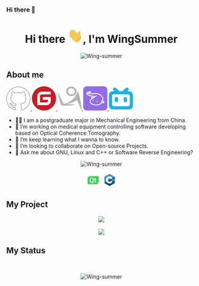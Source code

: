 ### Hi there 👋

<h1 align="center">Hi there <img src="Assets/Hi.gif" width="40px" />, I'm WingSummer</h1>
<p align="center"> 
<img src="https://komarev.com/ghpvc/?username=wing-summer" alt="Wing-summer" /> 
</p>

## About me

<div id="friendLink">
<a target="_blank" title="GitHub" href="https://github.com/Wing-summer">
<img src="Assets/github.svg"/>
</a>
<a target="_blank"  title="Gitee" href="https://gitee.com/wingsummer">
<img src="Assets/gitee.svg"/>
</a>
<a target="_blank"  title="CNBlog" href="https://www.cnblogs.com/wingsummer">
<img src="Assets/cnblog.svg"/>
</a>
<a target="_blank"  title="爱发电" href="https://afdian.com/a/wingsummer">
<img src="Assets/afadian.svg"/>
</a>
<a target="_blank"  title="B站" href="https://space.bilibili.com/629226609">
<img src="Assets/bilibili.svg"/>
</a>
</div>

<p></p>

- 🧑‍🎓 I am a postgraduate major in Mechanical Engineering from China.
- 🔭 I’m working on medical equipment controlling software developing based on Optical Coherence Tomography.
- 🌱 I’m keep learning what I wanna to know.
- 👯 I’m looking to collaborate on Open-source Projects.
- 💬 Ask me about GNU, Linux and C++ or Software Reverse Engineering?

<p align="center">
<img src="https://github-readme-stats.vercel.app/api/top-langs/?username=Wing-summer&theme=dark&layout=compact" alt="Wing-summer" /> 
</p>
<p align="center">
<img src="Assets/Qt.svg" width="40px" />
<img src="Assets/cpp.svg" width="40px" />
</p>

## My Project

<p align="center">
<a href="https://github.com/Wing-summer/WingHexExplorer2">
  <img align="center" src="https://github-readme-stats.vercel.app/api/pin/?username=Wing-summer&repo=WingHexExplorer2&theme=dark" />
</a>
</p>

<p align="center">
<a href="https://github.com/Wing-summer/WingHexExplorer2">
  <img align="center" src="https://github-readme-stats.vercel.app/api/pin/?username=Wing-summer&repo=WingGifEditor2&theme=dark" />
</a>
</p>

## My Status

<br />
<p align="center"> <img src="https://github-readme-stats.vercel.app/api?username=wing-summer&show_icons=true&theme=dark" alt="Wing-summer" /> 
</p>
